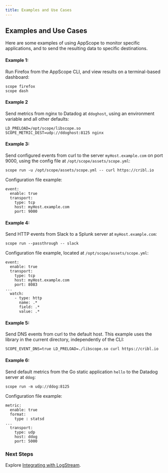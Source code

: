 ```yaml
---
title: Examples and Use Cases
---
```


## Examples and Use Cases

Here are some examples of using AppScope to monitor specific applications, and to send the resulting data to specific destinations.

#### Example 1: 
Run Firefox from the AppScope CLI, and view results on a terminal-based dashboard:

```
scope firefox
scope dash
```

#### Example 2
Send metrics from nginx to Datadog at `ddoghost`, using an environment variable and all other defaults:

```
LD_PRELOAD=/opt/scope/libscope.so SCOPE_METRIC_DEST=udp://ddoghost:8125 nginx 
```

#### Example 3: 
Send configured events from curl to the server `myHost.example.com` on port 9000, using the config file at `/opt/scope/assets/scope.yml`:

```
scope run -u /opt/scope/assets/scope.yml -- curl https://cribl.io
```

Configuration file example:

```
event:
  enable: true
  transport:
    type: tcp
    host: myHost.example.com
    port: 9000
```

#### Example 4: 
Send HTTP events from Slack to a Splunk server at `myHost.example.com`:

```
scope run --passthrough -- slack
```

Configuration file example, located at `/opt/scope/assets/scope.yml`:

```
event:
  enable: true
  transport:
    type: tcp
    host: myHost.example.com
    port: 8083
...
  watch:
    - type: http
      name: .*
      field: .*
      value: .*
```

#### Example 5:
Send DNS events from curl to the default host. This example uses the library in the current directory, independently of the CLI:

```
SCOPE_EVENT_DNS=true LD_PRELOAD=./libscope.so curl https://cribl.io
```

#### Example 6: 
Send default metrics from the Go static application `hello` to the Datadog server at `ddog`:

```
scope run -m udp://ddog:8125
```

Configuration file example:

```
metric:
  enable: true
  format:
    type : statsd
...
  transport:
    type: udp
    host: ddog
    port: 5000
```

### Next Steps

Explore [Integrating with LogStream](/docs/logstream-integration).